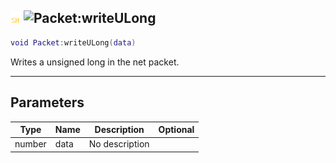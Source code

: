 ## ![shared](../../.gitbook/assets/shared.png) ![Packet](./readme/packet "mention"):writeULong

```lua
void Packet:writeULong(data)
```

Writes a unsigned long in the net packet.

------
## Parameters

| Type   | Name | Description | Optional |
| ------ | ---- | ----------- | -------: |
| number | data | No description |  |

